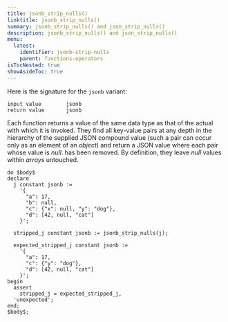 ```yaml
---
title: jsonb_strip_nulls()
linktitle: jsonb_strip_nulls()
summary: jsonb_strip_nulls() and json_strip_nulls()
description: jsonb_strip_nulls() and json_strip_nulls()
menu:
  latest:
    identifier: jsonb-strip-nulls
    parent: functions-operators
isTocNested: true
showAsideToc: true
---
```


Here is the signature for the `jsonb` variant:

```
input value        jsonb
return value       jsonb
```

Each function returns a value of the same data type as that of the actual with which it is invoked. They find all key-value pairs at any depth in the hierarchy of the supplied JSON compound value (such a pair can occur only as an element of an _object_) and return a JSON value where each pair whose value is _null_. has been removed. By definition, they leave _null_ values within _arrays_ untouched.

```postgresql
do $body$
declare
  j constant jsonb :=
    '{
      "a": 17,
      "b": null,
      "c": {"x": null, "y": "dog"},
      "d": [42, null, "cat"]
    }';

  stripped_j constant jsonb := jsonb_strip_nulls(j);

  expected_stripped_j constant jsonb :=
    '{
      "a": 17,
      "c": {"y": "dog"},
      "d": [42, null, "cat"]
    }';
begin
  assert
    stripped_j = expected_stripped_j,
  'unexpected';
end;
$body$;
```
